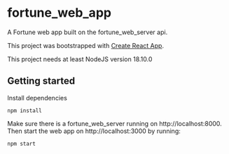 # fortune_web_app

A Fortune web app built on the fortune_web_server api.

This project was bootstrapped with [Create React App](https://github.com/facebook/create-react-app).

This project needs at least NodeJS version 18.10.0

## Getting started

Install dependencies

```
npm install
```

Make sure there is a fortune_web_server running on http://localhost:8000.
Then start the web app on http://localhost:3000 by running:

```
npm start
```